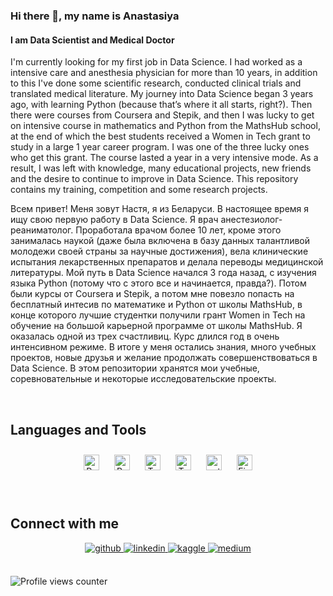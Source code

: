 ### Hi there 👋, my name is Anastasiya
#### I am Data Scientist and Medical Doctor
I'm currently looking for my first job in Data Science. I had worked as a intensive care and anesthesia physician for more than 10 years, in addition to this I've done some scientific research, conducted clinical trials and translated medical literature.
My journey into Data Science began 3 years ago, with learning Python (because that’s where it all starts, right?). Then there were courses from Coursera and Stepik, and then I was lucky to get on intensive course in mathematics
and Python from the MathsHub school, at the end of which the best students received a Women in Tech grant to study in a large 1 year career program. I was one of the three lucky ones who get this grant. The course lasted a year in a very intensive mode. As a result, I was left with knowledge, many educational projects, new friends and the desire to continue to improve in Data Science.
This repository contains my training, competition and some research projects.

Всем привет! Меня зовут Настя, я из Беларуси.
В настоящее время я ищу свою первую работу в  Data Science. Я врач анестезиолог-реаниматолог. 
Проработала врачом более 10 лет, кроме этого занималась наукой (даже была включена в базу данных талантливой молодежи своей страны за научные достижения), вела клинические испытания лекарственных препаратов и делала переводы медицинской литературы.
Мой путь в  Data Science начался 3 года назад, с изучения языка Python (потому что с этого все и начинается, правда?). Потом были курсы от Coursera и Stepik, а потом мне повезло попасть на бесплатный интесив по математике 
и Python от школы MathsHub, в конце которого лучшие студентки получили грант Women in Tech на обучение на большой карьерной программе от школы MathsHub. Я оказалась одной из трех счастливиц. Курс длился год в очень интенсивном режиме. В итоге у меня остались знания, много учебных проектов, новые друзья и желание продолжать совершенствоваться в Data Science.
В этом репозитории хранятся мои учебные, соревновательные и некоторые исследовательские проекты.


<br/>  


## Languages and Tools  
<div align="center">  
<a href="https://www.python.org/" target="_blank"><img style="margin: 10px" src="https://profilinator.rishav.dev/skills-assets/python-original.svg" alt="Python" height="25" /></a>  
<a href="https://www.postgresql.org/" target="_blank"><img style="margin: 10px" src="https://profilinator.rishav.dev/skills-assets/postgresql-original-wordmark.svg" alt="PostgreSQL" height="25" /></a>  
<a href="https://www.tensorflow.org/" target="_blank"><img style="margin: 10px" src="https://profilinator.rishav.dev/skills-assets/tensorflow-icon.svg" alt="TensorFlow" height="25" /></a>  
<a href="https://www.tableau.com/" target="_blank"><img style="margin: 10px" src="https://profilinator.rishav.dev/skills-assets/tableau.svg" alt="Tableau" height="25" /></a>  
<a href="https://pytorch.org/" target="_blank"><img style="margin: 10px" src="https://profilinator.rishav.dev/skills-assets/pytorch-icon.svg" alt="pytorch" height="25" /></a>  
<a href="https://www.figma.com/" target="_blank"><img style="margin: 10px" src="https://profilinator.rishav.dev/skills-assets/figma-icon.svg" alt="Figma" height="25" /></a>  
</div>  

<br/>  




<!--
**AnastasiyaRahulina/AnastasiyaRahulina** is a ✨ _special_ ✨ repository because its `README.md` (this file) appears on your GitHub profile.

Here are some ideas to get you started:

- 🔭 I’m currently working on ...
- 🌱 I’m currently learning DLS spring semester on Computer Vision, Data Visualisation Course by Alexey Smagin
- 💬 Ask me about Medicine, AI and Data Scince in Health Care
- 📫 How to reach me: ...
- ⚡ Fun fact: ...
-->
<br/>  


## Connect with me  
<div align="center">
<a href="https://github.com/AnastasiyaRahulina" target="_blank">
<img src=https://img.shields.io/badge/github-%2324292e.svg?&style=for-the-badge&logo=github&logoColor=white alt=github style="margin-bottom: 5px;" />
</a>
<a href="https://www.linkedin.com/in/anastasiya-rahulina/" target="_blank">
<img src=https://img.shields.io/badge/linkedin-%231E77B5.svg?&style=for-the-badge&logo=linkedin&logoColor=white alt=linkedin style="margin-bottom: 5px;" />
</a>
<a href="https://www.kaggle.com/anastasiyarahulina" target="_blank">
<img src=https://img.shields.io/badge/kaggle-%2344BAE8.svg?&style=for-the-badge&logo=kaggle&logoColor=white alt=kaggle style="margin-bottom: 5px;" />
</a>
<a href="https://medium.com/@anastasiya1kazlova" target="_blank">
<img src=https://img.shields.io/badge/medium-%23292929.svg?&style=for-the-badge&logo=medium&logoColor=white alt=medium style="margin-bottom: 5px;" />
</a>  
</div>  

<br/>  

![Profile views counter](https://komarev.com/ghpvc/?username=AnastasiyaRahulina&&style=flat-square)  
  

<br/>  
